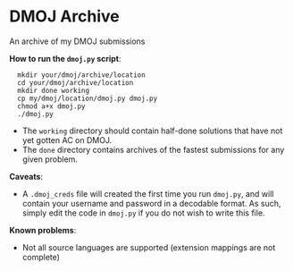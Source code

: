 # DMOJ Archive
An archive of my DMOJ submissions

**How to run the `dmoj.py` script**:
```
  mkdir your/dmoj/archive/location
  cd your/dmoj/archive/location
  mkdir done working
  cp my/dmoj/location/dmoj.py dmoj.py
  chmod a+x dmoj.py
  ./dmoj.py
```

- The `working` directory should contain half-done solutions that have not yet gotten AC on DMOJ.
- The `done` directory contains archives of the fastest submissions for any given problem.

**Caveats**:
- A `.dmoj_creds` file will created the first time you run `dmoj.py`, and will contain your username and password
in a decodable format. As such, simply edit the code in `dmoj.py` if you do not wish to write this file.

**Known problems**:
- Not all source languages are supported (extension mappings are not complete)

